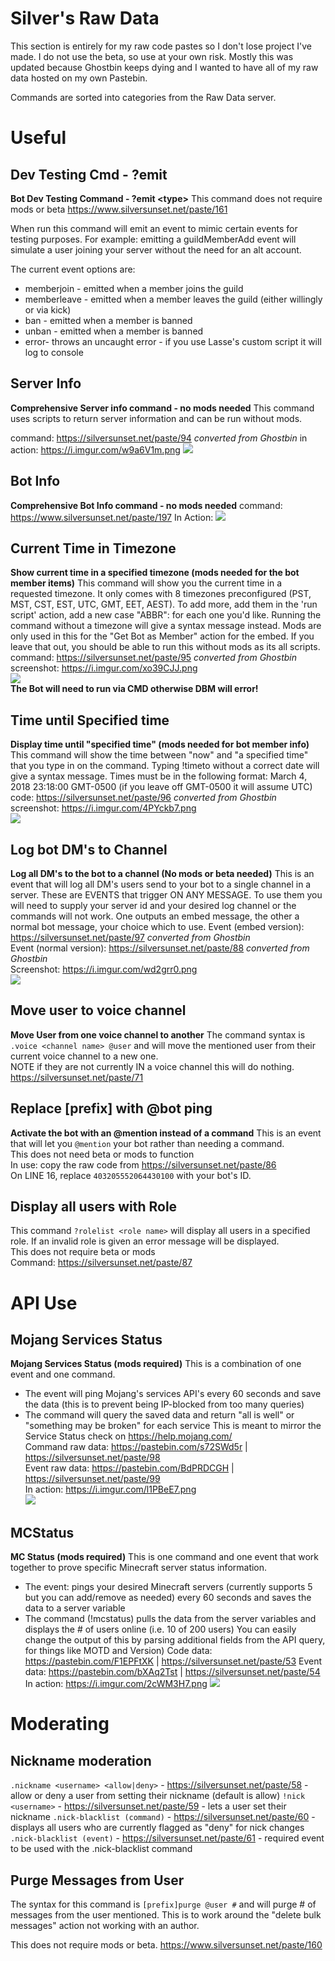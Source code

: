 # Silver's Raw Data

This section is entirely for my raw code pastes so I don't lose project I've made. I do not use the beta, so use at your own risk.
Mostly this was updated because Ghostbin keeps dying and I wanted to have all of my raw data hosted on my own Pastebin.

Commands are sorted into categories from the Raw Data server.

# Useful
## Dev Testing Cmd - ?emit
**Bot Dev Testing Command - ?emit &lt;type&gt;**
This command does not require mods or beta
https://www.silversunset.net/paste/161

When run this command will emit an event to mimic certain events for testing purposes. For example: emitting a guildMemberAdd event will simulate a user joining your server without the need for an alt account.

The current event <type> options are:
- memberjoin - emitted when a member joins the guild
- memberleave - emitted when a member leaves the guild (either willingly or via kick)
- ban - emitted when a member is banned
- unban - emitted when a member is banned
- error- throws an uncaught error - if you use Lasse's custom script it will log to console

## Server Info
**Comprehensive Server info command - no mods needed**
This command uses scripts to return server information and can be run without mods.

command: https://silversunset.net/paste/94 *converted from Ghostbin*
in action: https://i.imgur.com/w9a6V1m.png
![](https://i.imgur.com/w9a6V1m.png)

## Bot Info
**Comprehensive Bot Info command - no mods needed**
command: https://www.silversunset.net/paste/197
In Action:
![](https://i.imgur.com/yRPzpdr.png)

## Current Time in Timezone
**Show current time in a specified timezone (mods needed for the bot member items)**
This command will show you the current time in a requested timezone. It only comes with 8 timezones preconfigured (PST, MST, CST, EST, UTC, GMT, EET, AEST).
To add more, add them in the 'run script' action, add a new case "ABBR": for each one you'd like.
Running the command without a timezone will give a syntax message instead.
Mods are only used in this for the "Get Bot as Member" action for the embed. If you leave that out, you should be able to run this without mods as its all scripts.  
command: https://silversunset.net/paste/95 *converted from Ghostbin*  
screenshot: https://i.imgur.com/xo39CJJ.png  
![](https://i.imgur.com/xo39CJJ.png)  
**The Bot will need to run via CMD otherwise DBM will error!**  

## Time until Specified time
**Display time until "specified time" (mods needed for bot member info)**
This command will show the time between "now" and "a specified time" that you type in on the command. Typing !timeto without a correct date will give a syntax message.
Times must be in the following format: March 4, 2018 23:18:00 GMT-0500 (if you leave off GMT-0500 it will assume UTC)  
code: https://silversunset.net/paste/96 *converted from Ghostbin*  
screenshot: https://i.imgur.com/4PYckb7.png  
![](https://i.imgur.com/4PYckb7.png)  

## Log bot DM's to Channel
**Log all DM's to the bot to a channel (No mods or beta needed)**
This is an event that will log all DM's users send to your bot to a single channel in a server.
These are EVENTS that trigger ON ANY MESSAGE. To use them you will need to supply your server id and your desired log channel or the commands will not work. One outputs an embed message, the other a normal bot message, your choice which to use.
Event (embed version): https://silversunset.net/paste/97 *converted from Ghostbin*  
Event (normal version): https://silversunset.net/paste/88 *converted from Ghostbin*  
Screenshot: https://i.imgur.com/wd2grr0.png  
![](https://i.imgur.com/wd2grr0.png)  

## Move user to voice channel
**Move User from one voice channel to another**
The command syntax is `.voice <channel name> @user` and will move the mentioned user from their current voice channel to a new one.  
NOTE if they are not currently IN a voice channel this will do nothing.  
https://silversunset.net/paste/71  

## Replace [prefix] with @bot ping
**Activate the bot with an @mention instead of a command**
This is an event that will let you `@mention` your bot rather than needing a command.  
This does not need beta or mods to function  
In use: copy the raw code from https://silversunset.net/paste/86  
On LINE 16, replace `403205552064430100` with your bot's ID.  

## Display all users with Role
This command `?rolelist <role name>` will display all users in a specified role. If an invalid role is given an error message will be displayed.  
This does not require beta or mods  
Command: https://silversunset.net/paste/87  

# API Use
## Mojang Services Status
**Mojang Services Status (mods required)**
This is a combination of one event and one command.
- The event will ping Mojang's services API's every 60 seconds and save the data (this is to prevent being IP-blocked from too many queries)  
- The command will query the saved data and return "all is well" or "something may be broken" for each service
This is meant to mirror the Service Status check on https://help.mojang.com/  
Command raw data: https://pastebin.com/s72SWd5r | https://silversunset.net/paste/98  
Event raw data: https://pastebin.com/BdPRDCGH | https://silversunset.net/paste/99  
In action: https://i.imgur.com/l1PBeE7.png  
![](https://i.imgur.com/l1PBeE7.png)  

## MCStatus
**MC Status  (mods required)**
This is one command and one event that work together to prove specific Minecraft server status information.
- The event: pings your desired Minecraft servers (currently supports 5 but you can add/remove as needed) every 60 seconds and saves the data to a server variable
- The command (!mcstatus) pulls the data from the server variables and displays the # of users online (i.e. 10 of 200 users)
You can easily change the output of this by parsing additional fields from the API query, for things like MOTD and Version)
Code data: https://pastebin.com/F1EPFtXK | https://silversunset.net/paste/53
Event data: https://pastebin.com/bXAq2Tst | https://silversunset.net/paste/54
In action: https://i.imgur.com/2cWM3H7.png
![](https://i.imgur.com/2cWM3H7.png)

# Moderating
## Nickname moderation
`.nickname <username> <allow|deny>` - https://silversunset.net/paste/58 - allow or deny a user from setting their nickname (default is allow)
`!nick <username>` - https://silversunset.net/paste/59  - lets a user set their nickname
`.nick-blacklist (command)` - https://silversunset.net/paste/60 - displays all users who are currently flagged as "deny" for nick changes
`.nick-blacklist (event)` - https://silversunset.net/paste/61 - required event to be used with the .nick-blacklist command

## Purge Messages from User
The syntax for this command is `[prefix]purge @user #` and will purge # of messages from the user mentioned. This is to work around the "delete bulk messages" action not working with an author.

This does not require mods or beta.
https://www.silversunset.net/paste/160
